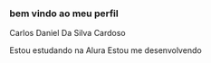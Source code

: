 ### bem vindo ao meu perfil 
Carlos Daniel Da Silva Cardoso

Estou estudando na Alura
Estou me desenvolvendo













